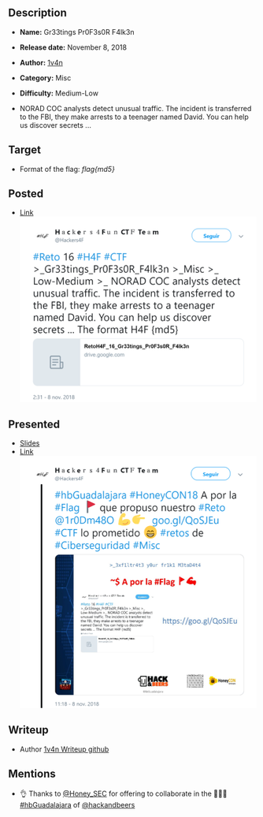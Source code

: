 ## Description

- **Name:** Gr33tings Pr0F3s0R F4lk3n
- **Release date:** November 8, 2018
- **Author:** [1v4n](https://twitter.com/1r0Dm48O)
- **Category:** Misc
- **Difficulty:** Medium-Low

- NORAD COC analysts detect unusual traffic. The incident is transferred to the FBI, they make arrests to a teenager named David. You can help us discover secrets ...

## Target

- Format of the flag: *flag{md5}*

## Posted

- [Link](https://twitter.com/Hackers4F/status/1060479987323731968)
![hackers4fun_reto_16_post_tw](./Reto_16_tw_post.png)

## Presented

- [Slides](https://www.slideshare.net/labaliza/exfiltrate-your-friki-metadata-vol2-hackbeers-guadalajara-by-honeycon-vol-3)
- [Link](https://twitter.com/Hackers4F/status/1060612446799515650)
![hackers4fun_reto_16_hbguadalajara_post_tw](./Reto_16_hbguadalajara_tw_post.png)

## Writeup

- Author [1v4n Writeup github](https://github.com/hackers4f/hackers4fun-writeups/blob/master/challenges/Misc/Reto_16_H%26B_Gr33tings_Pr0F3s0R_F4lk3n/H%26BGuadalajara-Challenges-Gr33tings%20Pr0F3s0R%20F4lk3n-Misc-1v4n.pdf)

## Mentions

-  👌 Thanks to [@Honey_SEC](https://twitter.com/Honey_SEC) for offering to collaborate in the 🍻🍻🍻 [#hbGuadalajara](https://twitter.com/hashtag/hbGuadalajara) of [@hackandbeers](https://twitter.com/hackandbeers)
